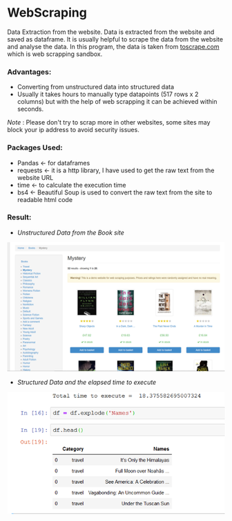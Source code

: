 # WebScraping
Data Extraction from the website.
Data is extracted from the website and saved as dataframe. It is usually helpful to scrape the data from the website and analyse the data. In this program, the data is taken from [toscrape.com](http://toscrape.com/) which is web scrapping sandbox. 


### Advantages:
- Converting from unstructured data into structured data
- Usually it takes hours to manually type datapoints (517 rows x 2 columns) but with the help of web scrapping it can be achieved within seconds.


*Note* : Please don't try to scrap more in other websites, some sites may block your ip address to avoid security issues.


### Packages Used:
- Pandas  <- for dataframes
- requests <- it is a http library, I have used to get the raw text from the website URL
- time <- to calculate the execution time
- bs4  <- Beautiful Soup is used to convert the raw text from the site to readable html code



### Result:

- *Unstructured Data from the Book site*

![Unstructured data from book site](Website.PNG)


- *Structured Data and the elapsed time to execute*

![Dataset](CodeOutput.PNG)

